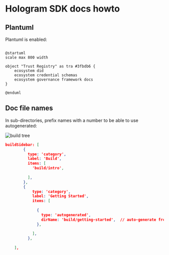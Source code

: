 # Hologram SDK docs howto

## Plantuml

Plantuml is enabled:

```plantuml

@startuml
scale max 800 width
 
object "Trust Registry" as tra #3fbdb6 {
    ecosystem did
    ecosystem credential schemas
    ecosystem governance framework docs
}

@enduml

```

## Doc file names

In sub-directories, prefix names with a number to be able to use autogenerated: 

![build tree](/img/build-tree.png)

```json
buildSidebar: [
        {
          type: 'category',
          label: 'Build',
          items: [
            'build/intro',
            
          ],
        },
        {
            type: 'category',
            label: 'Getting Started',
            items: [
             
              {
                type: 'autogenerated',
                dirName: 'build/getting-started',  // auto-generate from this subfolder
              },
              
            ],
          },
          
    ],

```